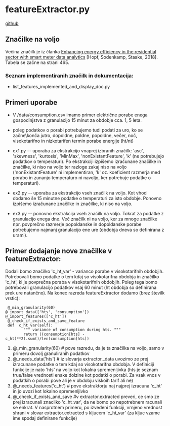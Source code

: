 # featureExtractor.py
[github]( https://github.com/vidstrancar/flexible_feature_extractor)

## Značilke na voljo
Večina značilk je iz članka  [Enhancing energy efficiency in the residential sector with smart meter data analytics](https://link.springer.com/article/10.1007/s12525-018-0290-9) [Hopf, Sodenkamp, Staake, 2018].
Tabela se začne na strani 465.

 ### Seznam implementiranih značilk in dokumentacija:
 - list_features_implemented_and_display_doc.py
 
## Primeri uporabe
- V /data/consumption.csv imamo primer električne porabe enega gospodinjstva z granulacijo 15 minut za obdobje cca. 1, 5 leta. 
- poleg podatkov o porabi potrebujemo tudi podati za uro, ko se začne\konča jutro, dopoldne, poldne, popoldne, večer, noč, visokotarifno in nizkotarifen termin porabe energije (ht/nt)

-  ex1.py -- uporaba za ekstrakcijo vnaprej izbranih značilk: 'asc', 'skewness', 'kurtosis',  'MinMax', 'nonExistantFeature', 'k'  (ne potrebujejo podatkov o temperaturi). Po ekstrakciji izpišemo izračunane značilke in značilke, ki niso na voljo ter razloge zakaj niso na voljo ('nonExistantFeature' ni implementiran,  'k' oz. koeficient razmerja med porabo in zunanjo temperaturo ni navoljo, ker potrebuje podatke o temperaturi). 

- ex2.py -- uporaba za ekstrakcijo vseh značilk na voljo. Kot vhod dodamo še 15 minutne podatke o temperaturi za isto obdobje. Ponovno izpišemo izračunane značilke in značilke, ki niso na voljo.

- ex3.py -- ponovno ekstrakcija vseh značilk na voljo. Tokrat za podatke z granulacijo enega dne. Več značilk ni na voljo, ker za mnoge značilke npr. povprečno razmerje popoldanske in dopoldanske porabe potrebujemo najmanj granulacijo ene ure (obdobja dneva so definirana z urami).

## Primer dodajanje nove značilke v featureExtractor:
Dodali bomo značilko 'c_ht_var' - varianco porabe v visokotarifnih obdobjih. Potrebovali bomo podatke o tem kdaj so visokotarifna obdobja in značilko 'c_ht', ki je povprečna poraba v visokotarifnih obdobjih. Poleg tega bomo potrebovali granulacijo podatkov vsaj 60 minut (ht obdobja so definirana prek ure natančno). Na konec razreda featureExtractor dodamo (brez številk vrstic):

	 @_min_granularity(60)
	@_import_data(['hts', 'consumption'])
	@_import_features(['c_ht'])
	 @_check_if_exists_and_save_feature
	 def  c_ht_var(self):
			""" variance of consumption during hts. """
			return ((consumption[hts] - c_ht)**2).sum()/len(consumption[hts])


1. @_min_granularity(60) # pove razredu, da je ta značilka na voljo, samo v primeru dovolj granuliranih podatkov
2. @\_needs_data('hts') # iz slovarja extractor.\_data uvozimo ze prej izracunane podatke o tem kdaj so visokotarifna obdobja. V definiciji funkcije je nato 'hts' na voljo kot lokalna spremenljivka (hts je seznam true/false vrednosti enake dolzine kot podatki o porabi. Za vsak vnos v podatkih o porabi pove ali je v obdobju viskoih tarif ali ne)
3. @_needs_features('c_ht') # pove ekstraktorju naj najprej izracuna 'c_ht' in jo uvozi kot lokalno spremenljivko
4. @_check_if_exists_and_save #v extractor.extracted preveri, ce smo ze prej izracunali znacilko 'c_ht_var', da ne bomo po nepotrebnem racunali se enkrat. V nasprotnem primeru, po izvedeni funkciji, vrnjeno vrednost shrani v slovar extractor.extracted s kljucem 'c_ht_var'  (za kljuc vzame ime spodaj definirane funkcije)



